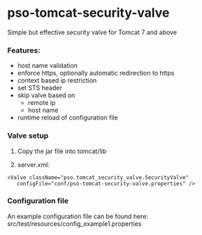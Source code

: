 # pso-tomcat-security-valve
Simple but effective security valve for Tomcat 7 and above

 ### Features:
- host name validation
- enforce https, optionally automatic redirection to https
- context based ip restriction
- set STS header
- skip valve based on
  - remote ip
  - host name
- runtime reload of configuration file

### Valve setup
1. Copy the jar file into tomcat/lib

2. server.xml:
```
<Valve className="pso.tomcat_security_valve.SecurityValve" 
   configFile="conf/pso-tomcat-security-valve.properties" />
```

### Configuration file
An example configuration file can be found here:
src/test/resources/config_example1.properties
